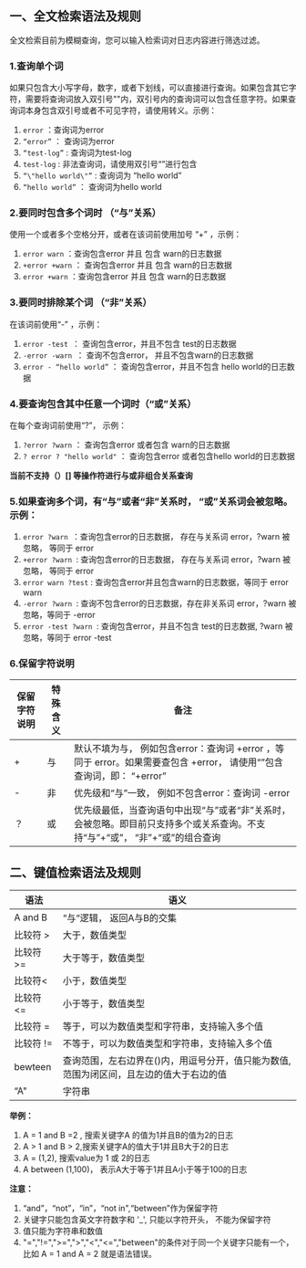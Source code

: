 ## 一、全文检索语法及规则  

全文检索目前为模糊查询，您可以输入检索词对日志内容进行筛选过滤。

### 1.查询单个词

如果只包含大小写字母，数字，或者下划线，可以直接进行查询。如果包含其它字符，需要将查询词放入双引号""内，双引号内的查询词可以包含任意字符。如果查询词本身包含双引号或者不可见字符，请使用转义。示例：

1.	``error`` ：查询词为error
2.	``“error”`` ： 查询词为error
3.	``“test-log”`` : 查询词为test-log
4.	``test-log`` : 非法查询词，请使用双引号“”进行包含
5.	``“\"hello world\"”`` : 查询词为 “hello world”
6.	``“hello world”`` ： 查询词为hello world

### 2.要同时包含多个词时 （“与”关系）

使用一个或者多个空格分开，或者在该词前使用加号 “+” ，示例：

1.	``error warn`` ：查询包含error 并且 包含 warn的日志数据
2.	``+error +warn`` ： 查询包含error 并且 包含 warn的日志数据
3.	``error +warn`` ：查询包含error 并且 包含 warn的日志数据

### 3.要同时排除某个词 （“非”关系）

在该词前使用“-” ，示例：

1.	``error -test ``： 查询包含error，并且不包含 test的日志数据
2.	``-error -warn ``： 查询不包含error， 并且不包含warn的日志数据
3.	``error - “hello world”`` ： 查询包含error，并且不包含 hello world的日志数据

### 4.要查询包含其中任意一个词时（“或”关系）

在每个查询词前使用“?”， 示例：

1.	``?error ?warn`` ： 查询包含error 或者包含 warn的日志数据
2.	``? error ? "hello world"`` ： 查询包含error 或者包含hello world的日志数据

**当前不支持（）[] 等操作符进行与或非组合关系查询**

### 5.如果查询多个词，有“与”或者“非”关系时， “或”关系词会被忽略。示例：

1.	``error ?warn ``：查询包含error的日志数据， 存在与关系词 error，?warn 被忽略， 等同于 error
2.	``+error ?warn ``: 查询包含error的日志数据， 存在与关系词 error，?warn 被忽略， 等同于 error
3.	``error warn ?test`` : 查询包含error并且包含warn的日志数据，等同于 error warn
4.	``-error ?warn ``: 查询不包含error的日志数据，存在非关系词 error，?warn 被忽略，等同于 -error
5.	``error -test ?warn ``: 查询包含error，并且不包含 test的日志数据, ?warn 被忽略，等同于 error -test

### 6.保留字符说明

| 保留字符说明 | 特殊含义 | 备注 |
|---|---|---|
| +	|与|默认不填为与， 例如包含error：查询词 +error ，等同于 error。如果需要查包含 +error， 请使用“”包含查询词，即： “+error”|
| -	|非|优先级和“与”一致， 例如不包含error：查询词 -error|
| ？|或|优先级最低，当查询语句中出现“与”或者“非”关系时，会被忽略。即目前只支持多个或关系查询。不支持“与”+“或”， “非”+“或”的组合查询|


## 二、键值检索语法及规则  

语法 | 语义
---|---
A and B | “与“逻辑， 返回A与B的交集
比较符 >| 大于，数值类型  
比较符 >= | 大于等于，数值类型
比较符< | 小于，数值类型 
比较符 <=  | 小于等于，数值类型 
比较符 = | 等于，可以为数值类型和字符串，支持输入多个值  
比较符 !=  | 不等于，可以为数值类型和字符串，支持输入多个值   
bewteen  | 查询范围，左右边界在()内，用逗号分开，值只能为数值, 范围为闭区间，且左边的值大于右边的值  
“A"  | 字符串 

**举例：**  
1. A = 1 and B =2 , 搜索关键字A 的值为1并且B的值为2的日志
2. A > 1 and B > 2,搜索关键字A的值大于1并且B大于2的日志
3. A = (1,2), 搜索value为 1  或 2的日志
4. A between (1,100)， 表示A大于等于1并且A小于等于100的日志

**注意：**
1. “and”，“not”，“in”，“not in",“between”作为保留字符
2. 关键字只能包含英文字符数字和 '_', 只能以字符开头， 不能为保留字符
3. 值只能为字符串和数值
4. "=","!=",">=",">","<","<=","between"的条件对于同一个关键字只能有一个，比如 A = 1 and A = 2 就是语法错误。

